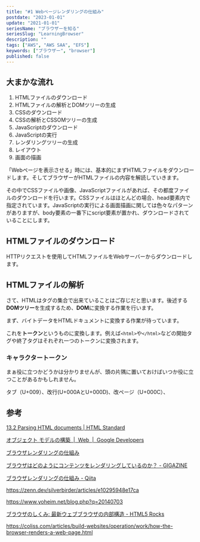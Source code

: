 ```yaml
---
title: "#1 Webページレンダリングの仕組み"
postdate: "2023-01-01"
update: "2021-01-01"
seriesName: "ブラウザーを知る"
seriesSlug: "LearningBrowser"
description: ""
tags: ["AWS", "AWS SAA", "EFS"]
keywords: ["ブラウザー", "browser"]
published: false
---
```


## 大まかな流れ

1. HTMLファイルのダウンロード
2. HTMLファイルの解析とDOMツリーの生成
3. CSSのダウンロード
4. CSSの解析とCSSOMツリーの生成
5. JavaScriptのダウンロード
6. JavaScriptの実行
7. レンダリングツリーの生成
8. レイアウト
9. 画面の描画

「Webページを表示させる」時には、基本的にまずHTMLファイルをダウンロードします。そしてブラウザーがHTMLファイルの内容を解読していきます。

その中でCSSファイルや画像、JavaScriptファイルがあれば、その都度ファイルのダウンロードを行います。CSSファイルはほとんどの場合、head要素内で指定されています。JavaScriptの実行による画面描画に関しては色々なパターンがありますが、body要素の一番下にscript要素が置かれ、ダウンロードされていることにします。

## HTMLファイルのダウンロード

HTTPリクエストを使用してHTMLファイルをWebサーバーからダウンロードします。

## HTMLファイルの解析

さて、HTMLはタグの集合で出来ていることはご存じだと思います。後述する**DOMツリー**を生成するため、**DOM**に変換する作業を行います。

まず、バイトデータをHTMLドキュメントに変換する作業が待っています。

これを**トークン**というものに変換します。例えば`<html>`や`</html>`などの開始タグや終了タグはそれぞれ一つのトークンに変換されます。


### キャラクタートークン

まぁ役に立つかどうかは分かりませんが、頭の片隅に置いておけばいつか役に立つことがあるかもしれません。

タブ（U+009）、改行(U+000AとU+000D)、改ページ（U+000C）、

## 参考

[13.2 Parsing HTML documents | HTML Standard](https://html.spec.whatwg.org/multipage/parsing.html)

[オブジェクト モデルの構築 &nbsp;|&nbsp; Web &nbsp;|&nbsp; Google Developers](https://developers.google.com/web/fundamentals/performance/critical-rendering-path/constructing-the-object-model)

[ブラウザレンダリングの仕組み](https://zenn.dev/ak/articles/c28fa3a9ba7edb)

[ブラウザはどのようにコンテンツをレンダリングしているのか？ - GIGAZINE](https://gigazine.net/news/20180323-rendering-engine/)

[](https://commandlinefanatic.com/cgi-bin/showarticle.cgi?article=art034)

[ブラウザレンダリングの仕組み - Qiita](https://qiita.com/sasakiki/items/91dcc8b50d7a61ce98bc)

https://zenn.dev/silverbirder/articles/e10295948e17ca

https://www.yoheim.net/blog.php?q=20140703

[ブラウザのしくみ: 最新ウェブブラウザの内部構造 - HTML5 Rocks](https://www.html5rocks.com/ja/tutorials/internals/howbrowserswork/)


https://coliss.com/articles/build-websites/operation/work/how-the-browser-renders-a-web-page.html
